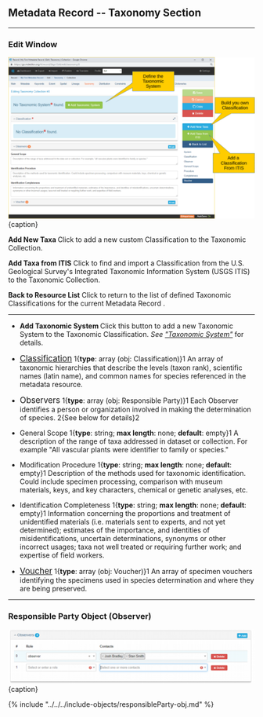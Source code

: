 ## Metadata Record -- Taxonomy Section
---
### Edit Window

![Taxonomy Collection Edit Window](/assets/reference/edit-objects/metadata/taxonomy/taxonomy-editWindow.png){caption}

<strong class="btn btn-info btn-xs"> <i class="fa fa-plus"> </i> Add New Taxa </strong> Click to add a new custom <span class="md-panel">Classification</span> to the <span class="md-panel">Taxonomic Collection</span>.  
  
<strong class="btn btn-success btn-xs"> <i class="fa fa-plus"> </i> Add Taxa from ITIS</strong> Click to find and import a <span class="md-panel">Classification</span> from the U.S. Geological Survey's Integrated Taxonomic Information System (USGS ITIS) to the <span class="md-panel">Taxonomic Collection</span>.  
   
<strong class="btn btn-primary btn-xs"> <i class="fa fa-arrow-left"> </i> Back to Resource List</strong> Click to return to the list of defined <span class="md-panel">Taxonomic Classifications</span> for the current <span class="md-panel"> Metadata Record </span>. 

---

* <strong class="btn btn-success btn-xs"> <i class="fa fa-plus"> </i> Add Taxonomic System </strong> <i class="fa fa-asterisk required" title="Required"> </i> Click this button to add a new <span class="md-panel">Taxonomic System</span> to the <span class="md-panel">Taxonomic Classification</span>.   *See ["Taxonomic System"](taxonomy-system.md)* for details.

* [<span class="md-panel" style="font-size: larger">Classification</span>](taxonomy-classification.md) 1{**type**: array (obj: <span class="md-panel">Classification</span>)}1 <i class="fa fa-asterisk required" title="Required">  </i> An array of taxonomic hierarchies that describe the levels (taxon rank), scientific names (latin name), and common names for species referenced in the metadata resource. 

* <span class="md-panel" style="font-size: larger">Observers</span> 1{**type**: array (obj: <span class="md-panel">Responsible Party</span>)}1 Each <span class="md-panel">Observer</span> identifies a person or organization involved in making the determination of species.  2{See below for details}2

* <span class="md-element">General Scope</span> 1{**type**: string; **max length**: none; **default**: empty}1   A description of the range of taxa addressed in dataset or collection.  For example "All vascular plants were identifier to family or species." 

* <span class="md-element">Modification Procedure</span> 1{**type**: string; **max length**: none; **default**: empty}1   Description of the methods used for taxonomic identification. Could include specimen processing, comparison with museum materials, keys, and key characters, chemical or genetic analyses, etc. 

* <span class="md-element">Identification Completeness</span> 1{**type**: string; **max length**: none; **default**: empty}1   Information concerning the proportions and treatment of unidentified materials (i.e. materials sent to experts, and not yet determined); estimates of the importance, and identities of misidentifications, uncertain determinations, synonyms or other incorrect usages; taxa not well treated or requiring further work; and expertise of field workers. 

* [<span class="md-panel" style="font-size: larger">Voucher</span>](taxonomy-voucher.md) 1{**type**: array (obj: <span class="md-panel">Voucher</span>)}1  An array of specimen vouchers identifying the specimens used in species determination and where they are being preserved. 

---

### Responsible Party Object (Observer)

![Taxonomy Observer Array](/assets/reference/edit-objects/metadata/taxonomy/taxonomy-observer-array.png){caption}

{% include "../../../include-objects/responsibleParty-obj.md" %}
